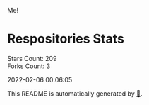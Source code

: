 Me!

# Respositories Stats
Stars Count: 209  
Forks Count: 3

2022-02-06 00:06:05  

This README is automatically generated by [🐰](https://github.com/rnitta/rnitta).
